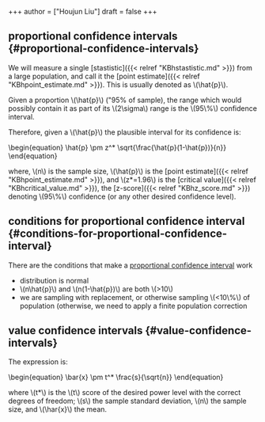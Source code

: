 +++
author = ["Houjun Liu"]
draft = false
+++

## proportional confidence intervals {#proportional-confidence-intervals}

We will measure a single [stastistic]({{< relref "KBhstastistic.md" >}}) from a large population, and call it the [point estimate]({{< relref "KBhpoint_estimate.md" >}}). This is usually denoted as \\(\hat{p}\\).

Given a proportion \\(\hat{p}\\) ("95% of sample), the range which would possibly contain it as part of its \\(2\sigma\\) range is the \\(95\\%\\) confidence interval.

Therefore, given a \\(\hat{p}\\) the plausible interval for its confidence is:

\begin{equation}
   \hat{p} \pm z^\* \sqrt{\frac{\hat{p}(1-\hat{p})}{n}}
\end{equation}

where, \\(n\\) is the sample size, \\(\hat{p}\\) is the [point estimate]({{< relref "KBhpoint_estimate.md" >}}), and \\(z\*=1.96\\) is the [critical value]({{< relref "KBhcritical_value.md" >}}), the [z-score]({{< relref "KBhz_score.md" >}}) denoting \\(95\\%\\) confidence (or any other desired confidence level).


## conditions for proportional confidence interval {#conditions-for-proportional-confidence-interval}

There are the conditions that make a [proportional confidence interval](#proportional-confidence-intervals) work

-   distribution is normal
-   \\(n\hat{p}\\) and \\(n(1-\hat{p})\\) are both \\(>10\\)
-   we are sampling with replacement, or otherwise sampling \\(<10\\%\\) of population (otherwise, we need to apply a finite population correction


## value confidence intervals {#value-confidence-intervals}

The expression is:

\begin{equation}
   \bar{x} \pm t^\* \frac{s}{\sqrt{n}}
\end{equation}

where \\(t\*\\) is the \\(t\\) score of the desired power level with the correct degrees of freedom; \\(s\\) the sample standard deviation, \\(n\\) the sample size, and \\(\har{x}\\) the mean.